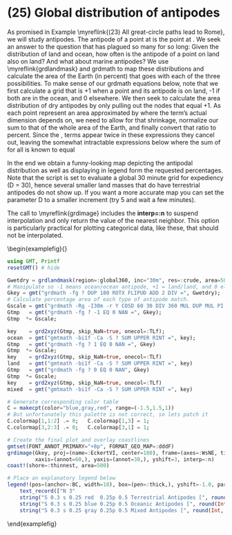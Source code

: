 # (25) Global distribution of antipodes

As promised in Example \myreflink{(23) All great-circle paths lead to Rome}, we will study antipodes.
The antipode of a point at is the point at . We seek an answer to the question that has plagued so many
for so long: Given the distribution of land and ocean, how often is the antipode of a point on land also
on land? And what about marine antipodes? We use \myreflink{grdlandmask} and grdmath to map these
distributions and calculate the area of the Earth (in percent) that goes with each of the three
possibilities. To make sense of our grdmath equations below, note that we first calculate a grid
that is +1 when a point and its antipode is on land, -1 if both are in the ocean, and 0 elsewhere.
We then seek to calculate the area distribution of dry antipodes by only pulling out the nodes that
equal +1. As each point represent an area approximated by where the term’s actual dimension depends on,
we need to allow for that shrinkage, normalize our sum to that of the whole area of the Earth, and
finally convert that ratio to percent. Since the , terms appear twice in these expressions they cancel out,
leaving the somewhat intractable expressions below where the sum of for all is known to equal

In the end we obtain a funny-looking map depicting the antipodal distribution as well as displaying
in legend form the requested percentages. Note that the script is set to evaluate a global 30 minute
grid for expediency (D = 30), hence several smaller land masses that do have terrestrial antipodes
do not show up. If you want a more accurate map you can set the parameter D to a smaller increment
(try 5 and wait a few minutes).

The call to \myreflink{grdimage} includes the **interp=:n** to suspend interpolation and only return the value of the nearest neighbor. This option is particularly practical for plotting categorical data, like these, that should not be interpolated.


\begin{examplefig}{}
```julia
using GMT, Printf
resetGMT() # hide

Gwetdry = grdlandmask(region=:global360, inc="30m", res=:crude, area=500, N="-1/1/1/1/1", reg=true);
# Manipulate so -1 means ocean/ocean antipode, +1 = land/land, and 0 elsewhere
Gkey = gmt("grdmath -fg ? DUP 180 ROTX FLIPUD ADD 2 DIV =", Gwetdry);
# Calculate percentage area of each type of antipode match.
Gscale = gmt("grdmath -Rg -I30m -r Y COSD 60 30 DIV 360 MUL DUP MUL PI DIV DIV 100 MUL =");
Gtmp   = gmt("grdmath -fg ? -1 EQ 0 NAN =", Gkey);
Gtmp  *= Gscale;

key    = grd2xyz(Gtmp, skip_NaN=true, onecol=:TLf);
ocean  = gmt("gmtmath -bi1f -Ca -S ? SUM UPPER RINT =", key);
Gtmp   = gmt("grdmath -fg ? 1 EQ 0 NAN =", Gkey)
Gtmp  *= Gscale;
key    = grd2xyz(Gtmp, skip_NaN=true, onecol=:TLf)
land   = gmt("gmtmath -bi1f -Ca -S ? SUM UPPER RINT =", key)
Gtmp   = gmt("grdmath -fg ? 0 EQ 0 NAN", Gkey)
Gtmp  *= Gscale;
key    = grd2xyz(Gtmp, skip_NaN=true, onecol=:TLf)
mixed  = gmt("gmtmath -bi1f -Ca -S ? SUM UPPER RINT =", key)

# Generate corresponding color table
C = makecpt(color="blue,gray,red", range=(-1.5,1.5,1))
# But unfortunately this palette is not correct, so lets patch it
C.colormap[1,1:2] .= 0;   C.colormap[1,3] = 1;
C.colormap[3,2:3] .= 0;   C.colormap[3,1] = 1;

# Create the final plot and overlay coastlines
gmtset(FONT_ANNOT_PRIMARY="+8p", FORMAT_GEO_MAP=:dddF)
grdimage(Gkey, proj=(name=:EckertVI, center=180), frame=(axes=:WsNE, title="Antipodal comparisons"),
         xaxis=(annot=60,), yaxis=(annot=30,), yshift=3, interp=:n)
coast!(shore=:thinnest, area=500)

# Place an explanatory legend below
legend!(pos=(anchor=:BC, width=10), box=(pen=:thick,), yshift=-1.0, par=(:FONT_ANNOT_PRIMARY,7),
    text_record(["N 3"
    string("S 0.3 s 0.25 red  0.25p 0.5 Terrestrial Antipodes [", round(Int, land.data[1]), " %]", )
    string("S 0.3 s 0.25 blue 0.25p 0.5 Oceanic Antipodes [", round(Int, ocean.data[1]), " %]", )
    string("S 0.3 s 0.25 gray 0.25p 0.5 Mixed Antipodes [", round(Int, mixed.data[1]), " %]", )]), show=true)
```
\end{examplefig}
